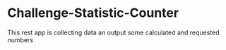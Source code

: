 # Challenge-Statistic-Counter
This rest app is collecting data an output some calculated and requested numbers
